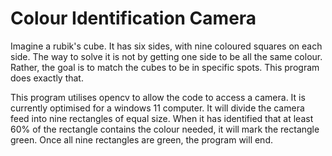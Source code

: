 # Colour Identification Camera

Imagine a rubik's cube. It has six sides, with nine coloured squares on each side. The way to solve it is not by getting one side to be all the same colour. Rather, the goal is to match the cubes to be in specific spots. This program does exactly that. 

This program utilises opencv to allow the code to access a camera. It is currently optimised for a windows 11 computer. It will divide the camera feed into nine rectangles of equal size. When it has identified that at least 60% of the rectangle contains the colour needed, it will mark the rectangle green. Once all nine rectangles are green, the program will end.

